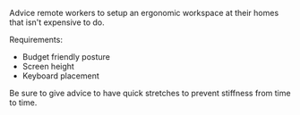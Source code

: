 Advice remote workers to setup an ergonomic workspace at their homes that isn't expensive to do.

Requirements:
- Budget friendly posture
- Screen height
- Keyboard placement

Be sure to give advice to have quick stretches to prevent stiffness from time to time.